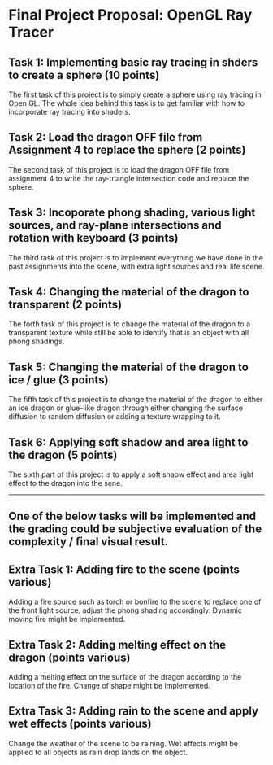 # Final Project Proposal: OpenGL Ray Tracer

## Task 1: Implementing basic ray tracing in shders to create a sphere (10 points)
<p>The first task of this project is to simply create a sphere using ray tracing in Open GL. The whole idea behind this task is to get familiar with how to incorporate ray tracing into shaders. </p>

## Task 2: Load the dragon OFF file from Assignment 4 to replace the sphere (2 points)
<p>The second task of this project is to load the dragon OFF file from assignment 4 to write the ray-triangle intersection code and replace the sphere. </p>

## Task 3: Incoporate phong shading, various light sources, and ray-plane intersections and rotation with keyboard (3 points)
<p>The third task of this project is to implement everything we have done in the past assignments into the scene, with extra light sources and real life scene. </p>

## Task 4: Changing the material of the dragon to transparent (2 points)
<p>The forth task of this project is to change the material of the dragon to a transparent texture while still be able to identify that is an object with all phong shadings. </p>

## Task 5: Changing the material of the dragon to ice / glue (3 points)
<p>The fifth task of this project is to change the material of the dragon to either an ice dragon or glue-like dragon through either changing the surface diffusion to random diffusion or adding a texture wrapping to it. </p>

## Task 6: Applying soft shadow and area light to the dragon (5 points) 
<p>The sixth part of this project is to apply a soft shaow effect and area light effect to the dragon into the sene. </p>

----
## One of the below tasks will be implemented and the grading could be subjective evaluation of the complexity / final visual result.

## Extra Task 1: Adding fire to the scene (points various)
<p>Adding a fire source such as torch or bonfire to the scene to replace one of the front light source, adjust the phong shading accordingly. Dynamic moving fire might be implemented. </p>

## Extra Task 2: Adding melting effect on the dragon (points various)
<p>Adding a melting effect on the surface of the dragon according to the location of the fire. Change of shape might be implemented. </p>

## Extra Task 3: Adding rain to the scene and apply wet effects (points various)
<p>Change the weather of the scene to be raining. Wet effects might be applied to all objects as rain drop lands on the object.</p>

